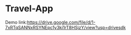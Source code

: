 # Travel-App
Demo link:https://drive.google.com/file/d/1-7xRTqSANNxRSYNEpc1y3ki1rT8HSjzY/view?usp=drivesdk
